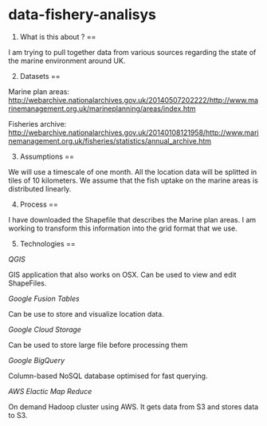data-fishery-analisys
=====================

1. What is this about ?
==

I am trying to pull together data from various sources regarding the state of the marine environment around UK.


2. Datasets
==

Marine plan areas: http://webarchive.nationalarchives.gov.uk/20140507202222/http://www.marinemanagement.org.uk/marineplanning/areas/index.htm

Fisheries archive: http://webarchive.nationalarchives.gov.uk/20140108121958/http://www.marinemanagement.org.uk/fisheries/statistics/annual_archive.htm

3. Assumptions
==

 We will use a timescale of one month.
 All the location data will be splitted in tiles of 10 kilometers.
 We assume that the fish uptake on the marine areas is distributed linearly.


4. Process
==

 I have downloaded the Shapefile that describes the Marine plan areas.
 I am working to transform this information into the grid format that we use.



5. Technologies
==

*QGIS*

 GIS application that also works on OSX. Can be used to view and edit ShapeFiles.

*Google Fusion Tables*

  Can be use to store and visualize location data.

*Google Cloud Storage*

  Can be used to store large file before processing them

*Google BigQuery*

  Column-based NoSQL database optimised for fast querying.
  
*AWS Elactic Map Reduce*

  On demand Hadoop cluster using AWS. It gets data from S3 and stores data to S3.
  
  
  
